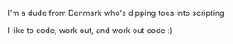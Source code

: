 I'm a dude from Denmark who's dipping toes into scripting

I like to code, work out, and work out code :)

<!---
ObsidianPresidium/ObsidianPresidium is a ✨ special ✨ repository because its `README.md` (this file) appears on your GitHub profile.
You can click the Preview link to take a look at your changes.
--->
